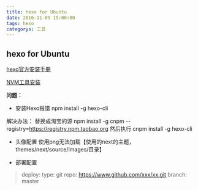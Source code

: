 ```yaml
---
title: hexo for Ubuntu
date: 2016-11-09 15:00:00
tags: hexo
categorys: 工具
---
```


## hexo for Ubuntu

[hexo官方安装手册](https://hexo.io/zh-cn/docs/)

[NVM工具安装](https://www.liquidweb.com/kb/how-to-install-nvm-node-version-manager-for-node-js-on-ubuntu-12-04-lts/)

**问题：**

 - 安装Hexo报错
npm install -g hexo-cli

解决办法：
替换成淘宝的源
npm install -g cnpm --registry=https://registry.npm.taobao.org
然后执行
cnpm install -g hexo-cli

 - 头像配置
使用png无法加载【使用的next的主题，themes/next/source/images/目录】


 - 部署配置
> deploy: 
       type: git
       repo: https://www.github.com/xxx/xx.git
       branch: master

